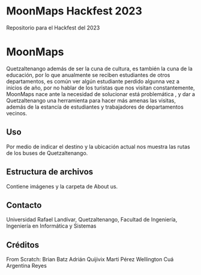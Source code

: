 # MoonMaps Hackfest 2023
Repositorio para el Hackfest del 2023

# MoonMaps

Quetzaltenango además de ser la cuna de cultura, es también la cuna de la educación, por lo que anualmente se reciben estudiantes de otros departamentos, es común ver algún estudiante perdido algunna vez a inicios de año, por no hablar de los turistas que nos visitan constantemente, MoonMaps nace ante la necesidad de solucionar está problemática , y dar a Quetzaltenango una herramienta para hacer más amenas las visitas, además de la estancía de estudiantes y trabajadores de departamentos vecinos.


## Uso

Por medio de indicar el destino y la ubicación actual nos muestra las rutas de los buses de Quetzaltenango.


## Estructura de archivos

Contiene imágenes y la carpeta de About us.


## Contacto

Universidad Rafael Landívar, Quetzaltenango, Facultad de Ingeniería, Ingeniería en Informática y Sistemas

## Créditos

From Scratch:
Brian Batz
Adrián Quijivix
Marti Pérez
Wellington Cuá
Argentina Reyes
